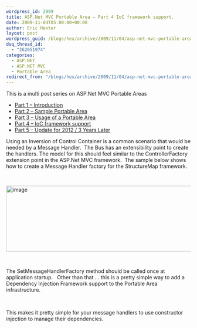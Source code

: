 ```yaml
---
wordpress_id: 2999
title: ASP.Net MVC Portable Area – Part 4 IoC framework support.
date: 2009-11-04T05:00:00+00:00
author: Eric Hexter
layout: post
wordpress_guid: /blogs/hex/archive/2009/11/04/asp-net-mvc-portable-area-part-4-ioc-framework-support.aspx
dsq_thread_id:
  - "262051974"
categories:
  - ASP.NET
  - ASP.NET MVC
  - Portable Area
redirect_from: "/blogs/hex/archive/2009/11/04/asp-net-mvc-portable-area-part-4-ioc-framework-support.aspx/"
---
```

This is a multi post series on ASP.Net MVC Portable Areas

  * [Part 1 – Introduction](http://lostechies.com/erichexter/2009/11/01/asp-net-mvc-portable-areas-via-mvccontrib/)
  * [Part 2 – Sample Portable Area](/blogs/hex/archive/2009/11/02/asp-net-mvc-portable-areas-part-2.aspx)
  * [Part 3 – Usage of a Portable Area](/blogs/hex/archive/2009/11/03/asp-net-mvc-portable-areas-part-3.aspx)
  * [Part 4 &#8211; IoC framework support](/blogs/hex/archive/2009/11/04/asp-net-mvc-portable-area-part-4-ioc-framework-support.aspx)
  * [Part 5 &#8211; Update for 2012 / 3 Years Later](http://lostechies.com/erichexter/2012/11/26/portable-areas-3-years-later/)

Using an Inversion of Control Container is a common scenario that would be needed by a Message Handler.  The Bus has an extensibility point to create the handlers. The model for this should feel similar to the ControllerFactory extension point in the ASP.Net MVC framework.  The sample below shows how to create a Message Handler factory for the StructureMap framework.

&nbsp;

[<img style="border-width: 0px;" src="http://lostechies.com/content/erichexter/uploads/2011/03/image_thumb_2CCFB735.png" alt="image" width="644" height="179" border="0" />](http://lostechies.com/content/erichexter/uploads/2011/03/image_600BF09E.png)

&nbsp;

The SetMessageHandlerFactory method should be called once at application startup.   Other than that … this is a pretty simple way to add a Dependency Injection Framework support to the Portable Area infrastructure.

&nbsp;

This makes it pretty simple for your message handlers to use constructor injection to manage their dependencies.